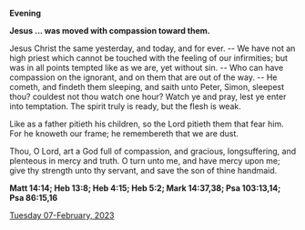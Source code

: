 **Evening**

**Jesus ... was moved with compassion toward them.**
 
Jesus Christ the same yesterday, and today, and for ever. -- We have not an high priest which cannot be touched with the feeling of our infirmities; but was in all points tempted like as we are, yet without sin. -- Who can have compassion on the ignorant, and on them that are out of the way. -- He cometh, and findeth them sleeping, and saith unto Peter, Simon, sleepest thou? couldest not thou watch one hour? Watch ye and pray, lest ye enter into temptation. The spirit truly is ready, but the flesh is weak.
 
Like as a father pitieth his children, so the Lord pitieth them that fear him. For he knoweth our frame; he remembereth that we are dust.
 
Thou, O Lord, art a God full of compassion, and gracious, longsuffering, and plenteous in mercy and truth. O turn unto me, and have mercy upon me; give thy strength unto thy servant, and save the son of thine handmaid.  

**Matt 14:14; Heb 13:8; Heb 4:15; Heb 5:2; Mark 14:37,38; Psa 103:13,14; Psa 86:15,16**

[Tuesday 07-February, 2023](https://t.me/daily_light)
